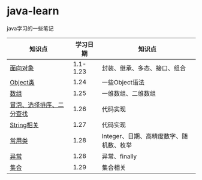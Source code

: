 # java-learn
java学习的一些笔记

| 知识点       | 学习日期 | 知识点                       |
| ------------ | -------- | ---------------------------- |
| [面向对象](https://github.com/Yuuting/java-learn/blob/main/%E9%9D%A2%E5%90%91%E5%AF%B9%E8%B1%A1.md) | 1.1-1.23 | 封装、继承、多态、接口、组合 |
| [Object类](https://github.com/Yuuting/java-learn/blob/main/object.md) | 1.24     | 一些Object语法               |
| [数组](https://github.com/Yuuting/java-learn/blob/main/%E6%95%B0%E7%BB%84.md)         | 1.25     | 一维数组、二维数组           |
| [冒泡、选择排序、二分查找](https://github.com/Yuuting/java-learn/blob/main/%E6%95%B0%E7%BB%84%E6%8E%92%E5%BA%8F%E6%9F%A5%E6%89%BE.md)         | 1.26     | 代码实现        |
| [String相关](https://github.com/Yuuting/java-learn/blob/main/String.md)         | 1.27     | 代码实现        |
| [常用类](https://github.com/Yuuting/java-learn/blob/main/%E5%B8%B8%E7%94%A8%E7%B1%BB.md)         | 1.28     | Integer、日期、高精度数字、随机数、枚举        |
| [异常](https://github.com/Yuuting/java-learn/blob/main/Exception.md)         | 1.28     | 异常、finally        |
| [集合](https://github.com/Yuuting/java-learn/blob/main/collection.md)         | 1.29     | 集合相关        |

